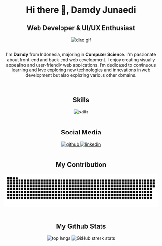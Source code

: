 <div align="center">
  <h1>Hi there 👋, Damdy Junaedi</h1>
  <h2> Web Developer & UI/UX Enthusiast</h2>
   <img src="https://github.com/DamdyJ/DamdyJ/assets/152348339/9e6e9368-7d68-4369-9a88-fc98324bd331" alt="dino gif"/>
</div>
<div align="center">
  <br/>
  <p>
    I'm <strong>Damdy</strong> from Indonesia, majoring in <strong>Computer Science</strong>. I'm passionate about front-end and back-end web development. I enjoy creating visually appealing and user-friendly web applications. I'm dedicated to continuous learning and love exploring new technologies and innovations in web development but also exploring various other domains.
  </p>
</div>

<div align="center">
  <br/>
  <h2>Skills</h2>
  <img src="https://skillicons.dev/icons?i=html,css,js,react,tailwindcss,nextjs,nodejs,npm,express,typescript,mysql,postman&perline=12" alt="skills"/>
</div>

<div align="center">
  <br/>
  <h2>Social Media</h2>
  <a href="https://github.com/DamdyJ">
    <img height="40" width="40" src="https://cdn.simpleicons.org/github/black/white" alt="github"/>
  </a>
  <a href="https://www.linkedin.com/in/damdy-junaedi">
    <img height="40" width="40" src="https://cdn.simpleicons.org/linkedin/black/white" alt="linkedin"/>
  </a>
</div>

<div align="center">
  <br/>
  <h2>My Contribution</h2>
  <img src="https://github.com/DamdyJ/DamdyJ/blob/output/github-contribution-grid-snake.svg" alt="snake svg" target="_blank"/>
</div>

<div align="center">
  <br/>
  <h2>My Github Stats</h2>
  <img src="https://github-readme-stats.vercel.app/api/top-langs/?username=DamdyJ" alt="top langs"/>
  <img src="https://streak-stats.demolab.com/?user=DamdyJ&card_height=205" alt="GitHub streak stats"/>
</div>
